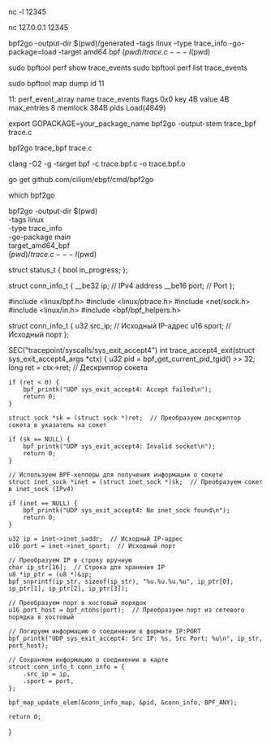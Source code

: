nc -l 12345

nc 127.0.0.1 12345



bpf2go -output-dir $(pwd)/generated -tags linux -type trace_info -go-package=load -target amd64 bpf $(pwd)/trace.c -- -I$(pwd)


sudo bpftool perf show  trace_events
sudo bpftool perf list  trace_events

sudo bpftool map dump id 11




11: perf_event_array  name trace_events  flags 0x0
        key 4B  value 4B  max_entries 8  memlock 384B
        pids Load(4849)


export GOPACKAGE=your_package_name
bpf2go -output-stem trace_bpf trace.c

bpf2go trace_bpf trace.c



clang -O2 -g -target bpf -c trace.bpf.c -o trace.bpf.o

go get github.com/cilium/ebpf/cmd/bpf2go

which bpf2go


bpf2go -output-dir $(pwd) \
  -tags linux \
  -type trace_info \
  -go-package main \
  target_amd64_bpf \
  $(pwd)/trace.c -- -I$(pwd)


  struct status_t {
    bool in_progress;
};


struct conn_info_t {
    __be32 ip;  // IPv4 address
    __be16 port;  // Port
};

#include <linux/bpf.h>
#include <linux/ptrace.h>
#include <net/sock.h>
#include <linux/in.h>
#include <bpf/bpf_helpers.h>

struct conn_info_t {
    u32 src_ip;  // Исходный IP-адрес
    u16 sport;   // Исходный порт
};

SEC("tracepoint/syscalls/sys_exit_accept4")
int trace_accept4_exit(struct sys_exit_accept4_args *ctx) {
    u32 pid = bpf_get_current_pid_tgid() >> 32;
    long ret = ctx->ret;  // Дескриптор сокета

    if (ret < 0) {
        bpf_printk("UDP sys_exit_accept4: Accept failed\n");
        return 0;
    }

    struct sock *sk = (struct sock *)ret;  // Преобразуем дескриптор сокета в указатель на сокет

    if (sk == NULL) {
        bpf_printk("UDP sys_exit_accept4: Invalid socket\n");
        return 0;
    }

    // Используем BPF-хелперы для получения информации о сокете
    struct inet_sock *inet = (struct inet_sock *)sk;  // Преобразуем сокет в inet_sock (IPv4)

    if (inet == NULL) {
        bpf_printk("UDP sys_exit_accept4: No inet_sock found\n");
        return 0;
    }

    u32 ip = inet->inet_saddr;  // Исходный IP-адрес
    u16 port = inet->inet_sport;  // Исходный порт

    // Преобразуем IP в строку вручную
    char ip_str[16];  // Строка для хранения IP
    u8 *ip_ptr = (u8 *)&ip;
    bpf_snprintf(ip_str, sizeof(ip_str), "%u.%u.%u.%u", ip_ptr[0], ip_ptr[1], ip_ptr[2], ip_ptr[3]);

    // Преобразуем порт в хостовый порядок
    u16 port_host = bpf_ntohs(port);  // Преобразуем порт из сетевого порядка в хостовый

    // Логируем информацию о соединении в формате IP:PORT
    bpf_printk("UDP sys_exit_accept4: Src IP: %s, Src Port: %u\n", ip_str, port_host);

    // Сохраняем информацию о соединении в карте
    struct conn_info_t conn_info = {
        .src_ip = ip,
        .sport = port,
    };

    bpf_map_update_elem(&conn_info_map, &pid, &conn_info, BPF_ANY);

    return 0;
}

